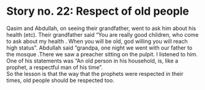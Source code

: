 Story no. 22: Respect of old people
===================================

Qasim and Abdullah, on seeing their grandfather, went to ask him about
his health (etc). Their grandfather said “You are really good children,
who come to ask about my health . When you will be old, god willing you
will reach high status”. Abdullah said “grandpa, one night we went with
our father to the mosque .There we saw a preacher sitting on the pulpit.
I listened to him. One of his statements was “An old person in his
household, is, like a prophet, a respectful man of his time”.  
 So the lesson is that the way that the prophets were respected in their
times, old people should be respected too.



